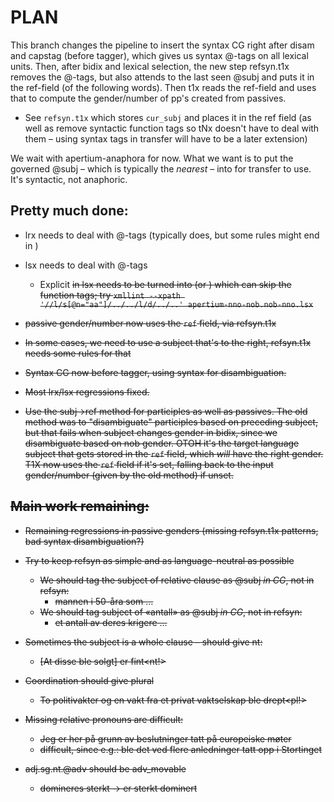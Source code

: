 # PLAN

This branch changes the pipeline to insert the syntax CG right after
disam and capstag (before tagger), which gives us syntax @-tags on all
lexical units. Then, after bidix and lexical selection, the new step
refsyn.t1x removes the @-tags, but also attends to the last seen @subj
and puts it in the ref-field (of the following words). Then t1x reads
the ref-field and uses that to compute the gender/number of pp's
created from passives.

- See `refsyn.t1x` which stores `cur_subj` and places it in the ref
  field (as well as remove syntactic function tags so tNx doesn't have
  to deal with them – using syntax tags in transfer will have to be a
  later extension)

We wait with apertium-anaphora for now. What we want is to put the
governed @subj – which is typically the *nearest* – into <clip
side="ref"> for transfer to use. It's syntactic, not anaphoric.

## Pretty much done:

- lrx needs to deal with @-tags (typically does, but some rules might
  end in <aa>)

- lsx needs to deal with @-tags
  - Explicit <s n="aa"/><d/> in lsx needs to be turned into <par n="d"/>
    (or <par n="d:"/>) which can skip the function tags; try
    `xmllint --xpath '//l/s[@n="aa"]/../../l/d/../..' apertium-nno-nob.nob-nno.lsx`

- passive gender/number now uses the `ref` field, via refsyn.t1x

- In some cases, we need to use a subject that's to the right,
  refsyn.t1x needs some rules for that

- Syntax CG now before tagger, using syntax for disambiguation.

- Most lrx/lsx regressions fixed.

- Use the subj→ref method for participles as well as passives. The old
  method was to "disambiguate" participles based on preceding subject,
  but that fails when subject changes gender in bidix, since we
  disambiguate based on nob gender. OTOH it's the target language
  subject that gets stored in the `ref` field, which *will* have the
  right gender. T1X now uses the `ref` field if it's set, falling back
  to the input gender/number (given by the old method) if unset.

## Main work remaining:

- Remaining regressions in passive genders (missing refsyn.t1x
  patterns, bad syntax disambiguation?)

- Try to keep refsyn as simple and as language-neutral as possible
  - We should tag the subject of relative clause as @subj *in CG*, not
    in refsyn:
    - mannen<mf> i 50-åra som …
  - We should tag subject of «antall» as @subj *in CG*, not in refsyn:
    - et antall av deres krigere<pl> …

- Sometimes the subject is a whole clause – should give nt:
  - [At disse<pl> ble solgt] er fint<nt!>

- Coordination should give plural
  - To politivakter og en vakt fra et privat vaktselskap ble drept<pl!>

- Missing relative pronouns are difficult:
  - Jeg er her på grunn av beslutninger tatt på europeiske møter
  - difficult, since e.g.: ble det ved flere anledninger tatt opp i Stortinget

- adj.sg.nt.@adv should be adv_movable
  - domineres sterkt → er sterkt dominert
